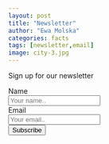 ```yaml
---
layout: post
title: "Newsletter"
author: "Ewa Molska"
categories: facts
tags: [newsletter,email]
image: city-3.jpg
---
```


Sign up for our newsletter
<form action="https://formspree.io/mayyjvlk" method="POST">
  <div class="row">
    <div class="col-25">
      <label for="fname">Name</label>
    </div>
    <div class="col-75">
      <input type="text" name="firstname" placeholder="Your name..">
    </div>
  </div>
  <div class="row">
    <div class="col-25">
      <label for="subject">Email</label>
    </div>
    <div class="col-75">
      <input type="email" name="email" placeholder="Your email..">
    </div>
  </div>
  <div class="row">
    <input type="submit" value="Subscribe">
  </div>
</form>
